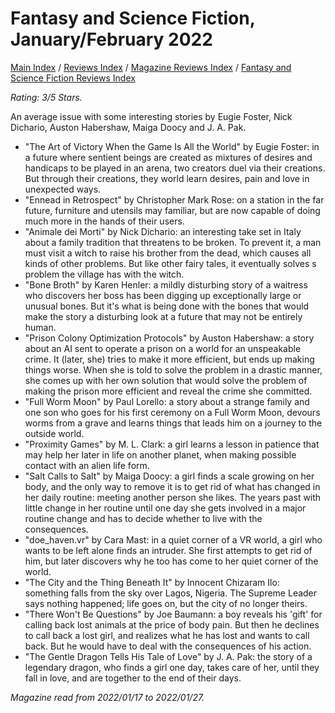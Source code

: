 # Fantasy and Science Fiction, January/February 2022

[Main Index](../../../README.md) / [Reviews Index](../../README.md) / [Magazine Reviews Index](../README.md) / [Fantasy and Science Fiction Reviews Index](README.md)

*Rating: 3/5 Stars.*

An average issue with some interesting stories by Eugie Foster, Nick Dichario, Auston Habershaw, Maiga Doocy and J. A. Pak.

- "The Art of Victory When the Game Is All the World" by Eugie Foster: in a future where sentient beings are created as mixtures of desires and handicaps to be played in an arena, two creators duel via their creations. But through their creations, they world learn desires, pain and love in unexpected ways.
- "Ennead in Retrospect" by Christopher Mark Rose: on a station in the far future, furniture and utensils may familiar, but are now capable of doing much more in the hands of their users.
- "Animale dei Morti" by Nick Dichario: an interesting take set in Italy about a family tradition that threatens to be broken. To prevent it, a man must visit a witch to raise his brother from the dead, which causes all kinds of other problems. But like other fairy tales, it eventually solves s problem the village has with the witch.
- "Bone Broth" by Karen Henler: a mildly disturbing story of a waitress who discovers her boss has been digging up exceptionally large or unusual bones. But it's what is being done with the bones that would make the story a disturbing look at a future that may not be entirely human.
- "Prison Colony Optimization Protocols" by Auston Habershaw: a story about an AI sent to operate a prison on a world for an unspeakable crime. It (later, she) tries to make it more efficient, but ends up making things worse. When she is told to solve the problem in a drastic manner, she comes up with her own solution that would solve the problem of making the prison more efficient and reveal the crime she committed.
- "Full Worm Moon" by Paul Lorello: a story about a strange family and one son who goes for his first ceremony on a Full Worm Moon, devours worms from a grave and learns things that leads him on a journey to the outside world.
- "Proximity Games" by M. L. Clark: a girl learns a lesson in patience that may help her later in life on another planet, when making possible contact with an alien life form.
- "Salt Calls to Salt" by Maiga Doocy: a girl finds a scale growing on her body, and the only way to remove it is to get rid of what has changed in her daily routine: meeting another person she likes. The years past with little change in her routine until one day she gets involved in a major routine change and has to decide whether to live with the consequences.
- "doe_haven.vr" by Cara Mast: in a quiet corner of a VR world, a girl who wants to be left alone finds an intruder. She first attempts to get rid of him, but later discovers why he too has come to her quiet corner of the world.
- "The City and the Thing Beneath It" by Innocent Chizaram Ilo: something falls from the sky over Lagos, Nigeria. The Supreme Leader says nothing happened; life goes on, but the city of no longer theirs.
- "There Won't Be Questions" by Joe Baumann: a boy reveals his 'gift' for calling back lost animals at the price of body pain. But then he declines to call back a lost girl, and realizes what he has lost and wants to call back. But he would have to deal with the consequences of his action.
- "The Gentle Dragon Tells His Tale of Love" by J. A. Pak: the story of a legendary dragon, who finds a girl one day, takes care of her, until they fall in love, and are together to the end of their days.

*Magazine read from 2022/01/17 to 2022/01/27.*
